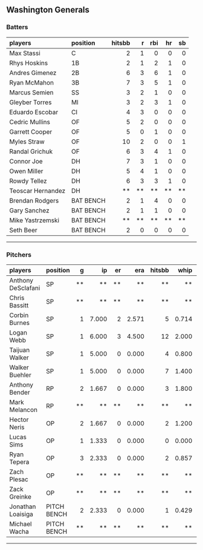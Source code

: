 ## Washington Generals

### Batters

 
|players           |position  | hitsbb|  r| rbi| hr| sb| 
|:-----------------|:---------|------:|--:|---:|--:|--:| 
|Max Stassi        |C         |      2|  1|   0|  0|  0| 
|Rhys Hoskins      |1B        |      2|  1|   2|  1|  0| 
|Andres Gimenez    |2B        |      6|  3|   6|  1|  0| 
|Ryan McMahon      |3B        |      7|  3|   5|  1|  0| 
|Marcus Semien     |SS        |      3|  2|   1|  0|  0| 
|Gleyber Torres    |MI        |      3|  2|   3|  1|  0| 
|Eduardo Escobar   |CI        |      4|  3|   0|  0|  0| 
|Cedric Mullins    |OF        |      5|  2|   0|  0|  0| 
|Garrett Cooper    |OF        |      5|  0|   1|  0|  0| 
|Myles Straw       |OF        |     10|  2|   0|  0|  1| 
|Randal Grichuk    |OF        |      6|  3|   4|  1|  0| 
|Connor Joe        |DH        |      7|  3|   1|  0|  0| 
|Owen Miller       |DH        |      5|  4|   1|  0|  0| 
|Rowdy Tellez      |DH        |      6|  3|   3|  1|  0| 
|Teoscar Hernandez |DH        |     **| **|  **| **| **| 
|Brendan Rodgers   |BAT BENCH |      2|  1|   4|  0|  0| 
|Gary Sanchez      |BAT BENCH |      2|  1|   1|  0|  0| 
|Mike Yastrzemski  |BAT BENCH |     **| **|  **| **| **| 
|Seth Beer         |BAT BENCH |      2|  0|   0|  0|  0| 


* * *

### Pitchers

 
|players            |position    |  g|    ip| er|   era| hitsbb|  whip| so|  w| sv| 
|:------------------|:-----------|--:|-----:|--:|-----:|------:|-----:|--:|--:|--:| 
|Anthony DeSclafani |SP          | **|    **| **|    **|     **|    **| **| **| **| 
|Chris Bassitt      |SP          | **|    **| **|    **|     **|    **| **| **| **| 
|Corbin Burnes      |SP          |  1| 7.000|  2| 2.571|      5| 0.714| 10|  0|  0| 
|Logan Webb         |SP          |  1| 6.000|  3| 4.500|     12| 2.000|  3|  1|  0| 
|Taijuan Walker     |SP          |  1| 5.000|  0| 0.000|      4| 0.800|  1|  0|  0| 
|Walker Buehler     |SP          |  1| 5.000|  0| 0.000|      7| 1.400|  5|  1|  0| 
|Anthony Bender     |RP          |  2| 1.667|  0| 0.000|      3| 1.800|  2|  0|  2| 
|Mark Melancon      |RP          | **|    **| **|    **|     **|    **| **| **| **| 
|Hector Neris       |OP          |  2| 1.667|  0| 0.000|      2| 1.200|  4|  0|  0| 
|Lucas Sims         |OP          |  1| 1.333|  0| 0.000|      0| 0.000|  0|  0|  0| 
|Ryan Tepera        |OP          |  3| 2.333|  0| 0.000|      2| 0.857|  0|  0|  1| 
|Zach Plesac        |OP          | **|    **| **|    **|     **|    **| **| **| **| 
|Zack Greinke       |OP          | **|    **| **|    **|     **|    **| **| **| **| 
|Jonathan Loaisiga  |PITCH BENCH |  2| 2.333|  0| 0.000|      1| 0.429|  3|  0|  0| 
|Michael Wacha      |PITCH BENCH | **|    **| **|    **|     **|    **| **| **| **| 


* * *


